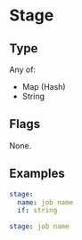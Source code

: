 # Stage



## Type

Any of:

* Map (Hash)
* String

## Flags

None.


## Examples

```yaml
stage:
  name: job name
  if: string
```

```yaml
stage: job name

```
